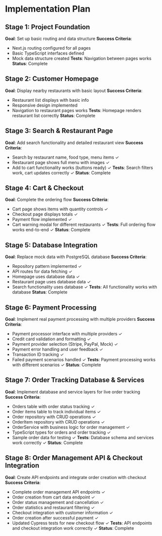 # Implementation Plan

## Stage 1: Project Foundation
**Goal**: Set up basic routing and data structure
**Success Criteria**: 
- Next.js routing configured for all pages
- Basic TypeScript interfaces defined
- Mock data structure created
**Tests**: Navigation between pages works
**Status**: Complete

## Stage 2: Customer Homepage  
**Goal**: Display nearby restaurants with basic layout
**Success Criteria**:
- Restaurant list displays with basic info
- Responsive design implemented
- Navigation to restaurant pages works
**Tests**: Homepage renders restaurant list correctly
**Status**: Complete

## Stage 3: Search & Restaurant Page
**Goal**: Add search functionality and detailed restaurant view
**Success Criteria**:
- Search by restaurant name, food type, menu items ✓
- Restaurant page shows full menu with images ✓
- Add to cart functionality works (buttons ready) ✓
**Tests**: Search filters work, cart updates correctly ✓
**Status**: Complete

## Stage 4: Cart & Checkout
**Goal**: Complete the ordering flow
**Success Criteria**:
- Cart page shows items with quantity controls ✓
- Checkout page displays totals ✓
- Payment flow implemented ✓
- Cart warning modal for different restaurants ✓
**Tests**: Full ordering flow works end-to-end ✓
**Status**: Complete

## Stage 5: Database Integration
**Goal**: Replace mock data with PostgreSQL database
**Success Criteria**:
- Repository pattern implemented ✓
- API routes for data fetching ✓
- Homepage uses database data ✓
- Restaurant page uses database data ✓
- Search functionality uses database ✓
**Tests**: All functionality works with database
**Status**: Complete

## Stage 6: Payment Processing
**Goal**: Implement real payment processing with multiple providers
**Success Criteria**:
- Payment processor interface with multiple providers ✓
- Credit card validation and formatting ✓
- Payment provider selection (Stripe, PayPal, Mock) ✓
- Payment error handling and user feedback ✓
- Transaction ID tracking ✓
- Failed payment scenarios handled ✓
**Tests**: Payment processing works with different scenarios ✓
**Status**: Complete

## Stage 7: Order Tracking Database & Services
**Goal**: Implement database and service layers for live order tracking
**Success Criteria**:
- Orders table with order status tracking ✓
- Order items table to track individual items ✓
- Order repository with CRUD operations ✓
- OrderItem repository with CRUD operations ✓
- OrderService with business logic for order management ✓
- TypeScript types for orders and order tracking ✓
- Sample order data for testing ✓
**Tests**: Database schema and services work correctly ✓
**Status**: Complete

## Stage 8: Order Management API & Checkout Integration  
**Goal**: Create API endpoints and integrate order creation with checkout
**Success Criteria**:
- Complete order management API endpoints ✓
- Order creation from cart data endpoint ✓
- Order status management and cancellation ✓
- Order statistics and restaurant filtering ✓
- Checkout integration with customer information ✓
- Order creation after successful payment ✓
- Updated Cypress tests for new checkout flow ✓
**Tests**: API endpoints and checkout integration work correctly ✓
**Status**: Complete